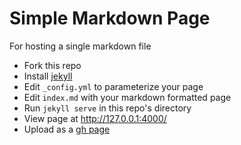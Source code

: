
# Simple Markdown Page

For hosting a single markdown file

* Fork this repo
* Install [jekyll](http://jekyllrb.com/docs/installation/)
* Edit `_config.yml` to parameterize your page
* Edit `index.md` with your markdown formatted page
* Run `jekyll serve` in this repo's directory
* View page at <http://127.0.0.1:4000/>
* Upload as a [gh page](https://help.github.com/articles/creating-project-pages-manually/)

